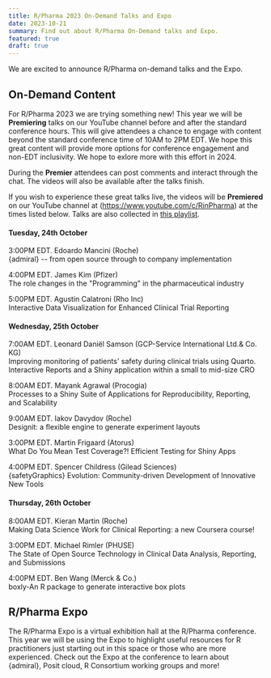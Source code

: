 ```yaml
---
title: R/Pharma 2023 On-Demand Talks and Expo
date: 2023-10-21
summary: Find out about R/Pharma On-Demand talks and Expo.
featured: true
draft: true
---
```


We are excited to announce R/Pharma on-demand talks and the Expo.

## On-Demand Content

For R/Pharma 2023 we are trying something new!  This year we will be **Premiering** talks on our YouTube channel before and after the standard conference hours.  This will give attendees a chance to engage with content beyond the standard conference time of 10AM to 2PM EDT.  We hope this great content will provide more options for conference engagement and non-EDT inclusivity.  We hope to exlore more with this effort in 2024.

During the **Premier** attendees can post comments and interact through the chat.  The videos will also be available after the talks finish.

If you wish to experience these great talks live, the videos will be **Premiered** on our YouTube channel at (https://www.youtube.com/c/RinPharma) at the times listed below.  Talks are also collected in [this playlist](https://www.youtube.com/playlist?list=PLMtxz1fUYA5ArPGh9axjLsZR7Rq7csrG8).

#### Tuesday, 24th October

3:00PM EDT. Edoardo Mancini (Roche)  
{admiral} -- from open source through to company implementation

4:00PM EDT. James Kim (Pfizer)  
The role changes in the "Programming" in the pharmaceutical industry

5:00PM EDT. Agustin Calatroni (Rho Inc)  
Interactive Data Visualization for Enhanced Clinical Trial Reporting

#### Wednesday, 25th October

7:00AM EDT. Leonard Daniël Samson (GCP-Service International Ltd.& Co. KG)  
Improving monitoring of patients' safety during clinical trials using Quarto. Interactive Reports and a Shiny application within a small to mid-size CRO

8:00AM EDT. Mayank Agrawal (Procogia)  
Processes to a Shiny Suite of Applications for Reproducibility, Reporting, and Scalability

9:00AM EDT. Iakov Davydov (Roche)  
Designit: a flexible engine to generate experiment layouts

3:00PM EDT. Martin Frigaard (Atorus)  
What Do You Mean Test Coverage?! Efficient Testing for Shiny Apps

4:00PM EDT. Spencer Childress (Gilead Sciences)  
{safetyGraphics} Evolution: Community-driven Development of Innovative New Tools

#### Thursday, 26th October

8:00AM EDT. Kieran Martin (Roche)  
Making Data Science Work for Clinical Reporting: a new Coursera course!

3:00PM EDT. Michael Rimler (PHUSE)  
The State of Open Source Technology in Clinical Data Analysis, Reporting, and Submissions

4:00PM EDT. Ben Wang (Merck & Co.)  
boxly-An R package to generate interactive box plots

## R/Pharma Expo

The R/Pharma Expo is a virtual exhibition hall at the R/Pharma conference. This year we will be using the Expo to highlight useful resources for R practitioners just starting out in this space or those who are more experienced. Check out the Expo at the conference to learn about {admiral}, Posit cloud, R Consortium working groups and more!
